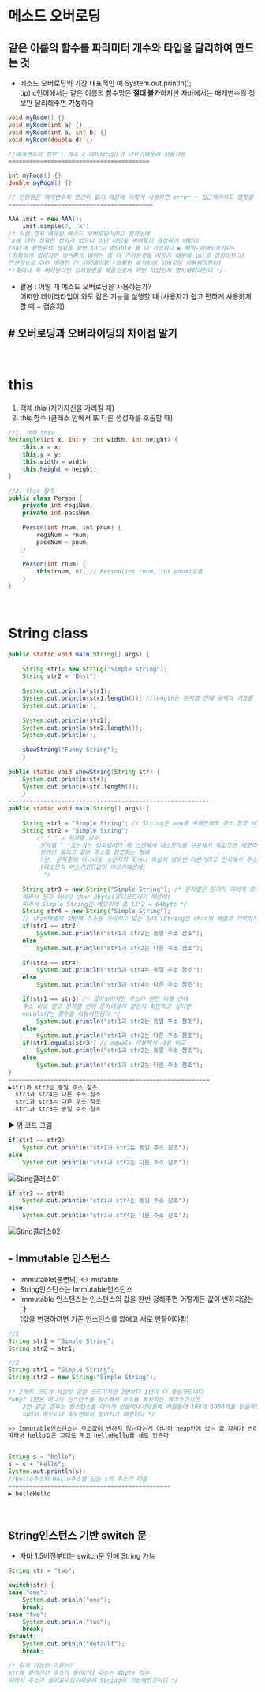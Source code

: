 # 메소드 오버로딩 
## 같은 이름의 함수를 파라미터 개수와 타입을 달리하여 만드는 것 
- 메소드 오버로딩의 가장 대표적인 예 System.out.println(); <br>
tip) c언어에서는 같은 이름의 함수명은 **절대 불가**하지만 자바에서는 매개변수의 정보만 달리해주면 **가능**하다
```java
void myRoom() {}
void myRoom(int a) {}
void myRoom(int a, int b) {}
void myRoom(double d) {}

//매개변수의 정보(1.개수 2.데이터타입)가 다르기때문에 사용가능
========================================

int myRoom() {}
double myRoom() {}

// 반환형은 매개변수와 연관이 없기 때문에 이렇게 사용하면 error + 접근제어자도 영향을 주지않음
=========================================

AAA inst = new AAA();
	inst.simple(7, 'k')
/* 이런 경우 애매한 메소드 오버로딩이라고 말하는데 
'k에 대한 정확한 정의가 없으니 어떤 타입을 써야할지 결정하기 어렵다 
char에 형변환의 범위를 보면 int나 double 둘 다 가능하다 ▶ 삐빅-애매모호하다~
(정확하게 말하자면 형변환의 범위는 좀 더 가까운곳을 따르기 때문에 int로 결정이된다)
전산적으로 이런 애매한 건 지양해야함 (명확한 목적하에 오버로딩 사용해야한다) 
**혹여나 꼭 써야한다면 강제형변을 해줌으로써 어떤 타입인지 명시해줘야한다 */
```
- 활용 : 어떨 때 메소드 오버로딩을 사용하는가? <br>
어떠한 데이터타입이 와도 같은 기능을 실행할 때 (사용자가 쉽고 편하게 사용하게 할 때 = 캡슐화)

## # 오버로딩과 오버라이딩의 차이점 알기

<br>

# this
1. 객체 this (자기자신을 가리킬 때)
2. this 함수 (클래스 안에서 또 다른 생성자를 호출할 때)
```java
//1. 객체 this
Rectangle(int x, int y, int width, int height) {
	this.x = x;
	this.y = y;
	this.width = width;
	this.height = height;
}

//2. this 함수 
public class Person {
	private int regiNum;
	private int passNum;
	
	Person(int rnum, int pnum) {
		regiNum = rnum;
		passNum = pnum;
	}
	
	Person(int rnum) { 
		this(rnum, 0); // Person(int rnum, int pnum)호출
	}
}
```

<br>

# String class
```java
public static void main(String[] args) {
		
	String str1= new String("Simple String");
	String str2 = "Best";
		
	System.out.println(str1);
	System.out.println(str1.length()); //length는 문자열 안에 공백과 기호를 포함한 문자의 갯수(길이)를 의미
	System.out.println();
		
	System.out.println(str2);
	System.out.println(str2.length());
	System.out.println();
		
	showString("Funny String");
	}
	
public static void showString(String str) {
	System.out.println(str);
	System.out.println(str.length());
	}
---------------------------------------------------------
public static void main(String[] args) {
		
	String str1 = "Simple String"; // String은 new를 사용안해도 주소 참조 바로 하게끔 허용 
	String str2 = "Simple String";
		/* " " → 문자열 상수 
		 문자열 " "오는거는 컴파일러가 쭉 스캔해서 대소문자를 구분해서 똑같으면 메모리 아끼려고 한개만 인스턴스 풀(Instance Pool:메모리 3가지 영역 이외의 하나)에 넣음
		 한개만 올리고 같은 주소를 참조하는 형태 
         !단, 문자중에 하나라도 소문자가 되거나 똑같지 않으면 다른거라고 인식해서 주소가 달라짐 
		 (대소문자 아스키코드값이 다르기때문에) 
		  */
		
	String str3 = new String("Simple String"); /* 문자열은 문자가 여러게 모여져있는것 
	따라서 문자 하나당 char 2byte(유니코드이기 때문에) 
	따라서 Simple String은 메모리에 총 13*2 = 64byte */
	String str4 = new String("Simple String");
	// char배열의 첫번째 주소를 가리키고 있는 상태 (String은 char의 배열로 이루어져있다)
	if(str1 == str2)
		System.out.println("str1과 str2는 동일 주소 참조");
	else
		System.out.println("str1과 str2는 다른 주소 참조");
		
	if(str3 == str4)
		System.out.println("str3과 str4는 동일 주소 참조");
	else
		System.out.println("str3과 str4는 다른 주소 참조");

	if(str1 == str3) /* 같아보이지만 주소가 완전 다름 근데 
	주소 비교 말고 문자열 안에 문자내용이 같은지 확인하고 싶다면 
	equals라는 함수를 이용하면된다 */
		System.out.println("str1과 str2는 동일 주소 참조");
	else
		System.out.println("str1과 str2는 다른 주소 참조");
	if(str1.equals(str3)) // equals 이용해서 내용 비교
		System.out.println("str1과 str2는 동일 주소 참조");
	else
		System.out.println("str1과 str2는 다른 주소 참조");
}
=========================================================
▶str1과 str2는 동일 주소 참조
  str3과 str4는 다른 주소 참조
  str1과 str3는 다른 주소 참조
  str1과 str3는 동일 주소 참조
```
▶ 위 코드 그림
```java
if(str1 == str2)
	System.out.println("str1과 str2는 동일 주소 참조");
else
	System.out.println("str1과 str2는 다른 주소 참조");
```
![Sting클래스01](https://user-images.githubusercontent.com/74290204/101322422-56653080-38aa-11eb-870d-475de3c93725.png)

```java
if(str3 == str4)
	System.out.println("str3과 str4는 동일 주소 참조");
else
	System.out.println("str3과 str4는 다른 주소 참조");
```
![Sting클래스02](https://user-images.githubusercontent.com/74290204/101322461-67ae3d00-38aa-11eb-963b-866a8b6f1a9a.png)

## - Immutable 인스턴스
- Immutable(불변의) ↔ mutable <br>
- String인스턴스는 Immutable인스턴스
- Immutable 인스턴스는 인스턴스의 값을 한번 정해주면 어떻게든 값이 변하지않는다 <br>
(값을 변경하려면 기존 인스턴스를 없애고 새로 만들어야함)
```java
//1
String str1 = "Simple String";
String str2 = str1;

//2
String str1 = "Simple String";
String str2 = new String("Simple String");
		
/* 2개의 코드가 사실상 같은 코드이지만 2번보다 1번이 더 좋은코드이다
*why? 1번은 하나의 인스턴스를 참조해서 주소를 복사하는 케이스이지만
	2번 같은 경우는 인스턴스를 여러개 만들어내기때문에 예를들어 100개 1000개를 만들어낸다치면 인스턴스 100개 1000개 만드는것
	따라서 메모리나 속도면에서 떨어지기 때문이다 */

>> Immutable인스턴스는 주소값이 변하지 않는다는게 아니라 heap안에 있는 값 자체가 변하지 않는다는 것
따라서 hello값은 그대로 두고 helloHello를 새로 만든다


String s = "hello"; 
s = s + "Hello";
System.out.println(s);
//hello주소와 Hello주소를 담는 s의 주소가 다름 
==============================================
▶ helloHello
```
<br>

## String인스턴스 기반 switch 문
- 자바 1.5버전부터는 switch문 안에 String 가능 
```java
String str = "two";

switch(str) {
case "one": 
	System.out.prinln("one");
	break;
case "two": 
	System.out.prinln("two");
	break;
default:
	System.out.prinln("default");
	break;

/* 이게 가능한 이유는?
str에 들어가건 주소가 들어간다 주소는 4byte 정수 
따라서 주소가 들어갈수있기때문에 String이 가능해진것이다 */
```
